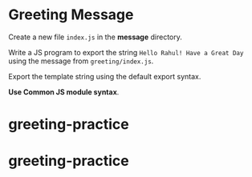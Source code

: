 # Greeting Message

Create a new file `index.js` in the <b>message</b> directory.

Write a JS program to export the string `Hello Rahul! Have a Great Day` using the message from `greeting/index.js`.

Export the template string using the default export syntax.

<b>Use Common JS module syntax</b>.
# greeting-practice
# greeting-practice
